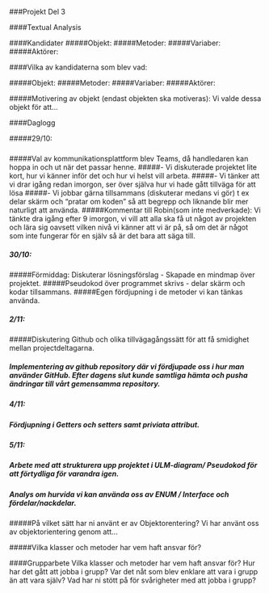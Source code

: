 

###Projekt Del 3

####Textual Analysis

####Kandidater
#####Objekt:
#####Metoder: 
#####Variaber: 
#####Aktörer:

####Vilka av kandidaterna som blev vad:

#####Objekt: #####Metoder: #####Variaber: #####Aktörer:

#####Motivering av objekt (endast objekten ska motiveras): Vi valde dessa objekt för att...

####Daglogg

#####29/10: 
#####
#####Val av kommunikationsplattform blev Teams, då handledaren kan hoppa in och ut när det passar henne. 
#####- Vi diskuterade projektet lite kort, hur vi känner inför det och hur vi helst vill arbeta.
#####- Vi tänker att vi drar igång redan imorgon, ser över själva hur vi hade gått tillväga för att lösa
#####- Vi jobbar gärna tillsammans (diskuterar medans vi gör) t ex delar skärm och “pratar om koden” så att begrepp och liknande blir mer naturligt att använda. 
#####Kommentar till Robin(som inte medverkade): Vi tänkte dra igång efter 9 imorgon, vi vill att alla ska få ut något av projekten och lära sig oavsett  vilken nivå vi känner att vi är på, så om det är något som inte fungerar för en själv så är det bara att säga till. 

##### 30/10: 
#####Förmiddag: Diskuterar lösningsförslag - Skapade en mindmap över projektet.
#####Pseudokod över programmet skrivs - delar skärm och kodar tillsammans.
#####Egen fördjupning i de metoder vi kan tänkas använda. 

##### 2/11:
#####Diskutering Github och olika tillvägagångssätt för att få smidighet mellan projectdeltagarna. 
##### Implementering av github repository där vi fördjupade oss i hur man använder GitHub. Efter dagens slut kunde samtliga hämta och pusha ändringar till vårt gemensamma repository.

##### 4/11: 
##### Fördjupning i Getters och setters samt priviata attribut. 


##### 5/11: 
##### Arbete med att strukturera upp projektet i ULM-diagram/ Pseudokod för att förtydliga för varandra igen.
##### Analys om hurvida vi kan använda oss av ENUM / Interface och fördelar/nackdelar. 
 


#####På vilket sätt har ni använt er av Objektorentering? Vi har använt oss av objektorientering genom att...

#####Vilka klasser och metoder har vem haft ansvar för?

####Grupparbete Vilka klasser och metoder har vem haft ansvar för? Hur har det gått att jobba i grupp? Var det nåt som blev enklare att vara i grupp än att vara själv? Vad har ni stött på för svårigheter med att jobba i grupp?
